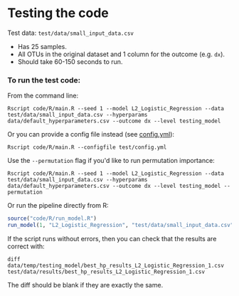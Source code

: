 # Testing the code

Test data: `test/data/small_input_data.csv`

- Has 25 samples.
- All OTUs in the original dataset and 1 column for the outcome (e.g. `dx`).
- Should take 60-150 seconds to run.

### To run the test code:

From the command line:
```
Rscript code/R/main.R --seed 1 --model L2_Logistic_Regression --data  test/data/small_input_data.csv --hyperparams data/default_hyperparameters.csv --outcome dx --level testing_model
```

Or you can provide a config file instead (see [config.yml](config.yml)):
```
Rscript code/R/main.R --configfile test/config.yml
```

Use the `--permutation` flag if you'd like to run permutation importance:
```
Rscript code/R/main.R --seed 1 --model L2_Logistic_Regression --data  test/data/small_input_data.csv --hyperparams data/default_hyperparameters.csv --outcome dx --level testing_model --permutation
```

Or run the pipeline directly from R:
```R
source("code/R/run_model.R")
run_model(1, "L2_Logistic_Regression", "test/data/small_input_data.csv", "data/default_hyperparameters.csv", "dx", permutation = FALSE)
```

If the script runs without errors, then you can check that the results are correct with:
```
diff data/temp/testing_model/best_hp_results_L2_Logistic_Regression_1.csv test/data/results/best_hp_results_L2_Logistic_Regression_1.csv
```

The diff should be blank if they are exactly the same.
